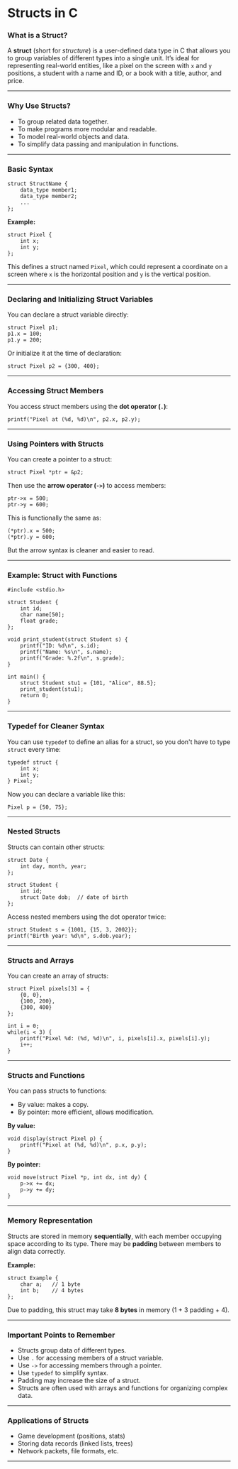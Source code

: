 # Structs in C

### What is a Struct?

A **struct** (short for *structure*) is a user-defined data type in C that allows you to group variables of different types into a single unit. It’s ideal for representing real-world entities, like a pixel on the screen with `x` and `y` positions, a student with a name and ID, or a book with a title, author, and price.

---

### Why Use Structs?

- To group related data together.
- To make programs more modular and readable.
- To model real-world objects and data.
- To simplify data passing and manipulation in functions.

---

### Basic Syntax

```
struct StructName {
    data_type member1;
    data_type member2;
    ...
};
```

**Example:**

```
struct Pixel {
    int x;
    int y;
};
```

This defines a struct named `Pixel`, which could represent a coordinate on a screen where `x` is the horizontal position and `y` is the vertical position.

---

### Declaring and Initializing Struct Variables

You can declare a struct variable directly:

```
struct Pixel p1;
p1.x = 100;
p1.y = 200;
```

Or initialize it at the time of declaration:

```
struct Pixel p2 = {300, 400};
```

---

### Accessing Struct Members

You access struct members using the **dot operator (`.`)**:

```
printf("Pixel at (%d, %d)\n", p2.x, p2.y);
```

---

### Using Pointers with Structs

You can create a pointer to a struct:

```
struct Pixel *ptr = &p2;
```

Then use the **arrow operator (`->`)** to access members:

```
ptr->x = 500;
ptr->y = 600;
```

This is functionally the same as:

```
(*ptr).x = 500;
(*ptr).y = 600;
```

But the arrow syntax is cleaner and easier to read.

---

### Example: Struct with Functions

```
#include <stdio.h>

struct Student {
    int id;
    char name[50];
    float grade;
};

void print_student(struct Student s) {
    printf("ID: %d\n", s.id);
    printf("Name: %s\n", s.name);
    printf("Grade: %.2f\n", s.grade);
}

int main() {
    struct Student stu1 = {101, "Alice", 88.5};
    print_student(stu1);
    return 0;
}
```

---

### Typedef for Cleaner Syntax

You can use `typedef` to define an alias for a struct, so you don't have to type `struct` every time:

```
typedef struct {
    int x;
    int y;
} Pixel;
```

Now you can declare a variable like this:

```
Pixel p = {50, 75};
```

---

### Nested Structs

Structs can contain other structs:

```
struct Date {
    int day, month, year;
};

struct Student {
    int id;
    struct Date dob;  // date of birth
};
```

Access nested members using the dot operator twice:

```
struct Student s = {1001, {15, 3, 2002}};
printf("Birth year: %d\n", s.dob.year);
```

---

### Structs and Arrays

You can create an array of structs:

```
struct Pixel pixels[3] = {
    {0, 0},
    {100, 200},
    {300, 400}
};

int i = 0;
while(i < 3) {
    printf("Pixel %d: (%d, %d)\n", i, pixels[i].x, pixels[i].y);
    i++;
}
```

---

### Structs and Functions

You can pass structs to functions:

- By value: makes a copy.
- By pointer: more efficient, allows modification.

**By value:**

```
void display(struct Pixel p) {
    printf("Pixel at (%d, %d)\n", p.x, p.y);
}
```

**By pointer:**

```
void move(struct Pixel *p, int dx, int dy) {
    p->x += dx;
    p->y += dy;
}
```

---

### Memory Representation

Structs are stored in memory **sequentially**, with each member occupying space according to its type. There may be **padding** between members to align data correctly.

**Example:**

```
struct Example {
    char a;   // 1 byte
    int b;    // 4 bytes
};
```

Due to padding, this struct may take **8 bytes** in memory (1 + 3 padding + 4).

---

### Important Points to Remember

- Structs group data of different types.
- Use `.` for accessing members of a struct variable.
- Use `->` for accessing members through a pointer.
- Use `typedef` to simplify syntax.
- Padding may increase the size of a struct.
- Structs are often used with arrays and functions for organizing complex data.

---

### Applications of Structs

- Game development (positions, stats)
- Storing data records (linked lists, trees)
- Network packets, file formats, etc.

---

